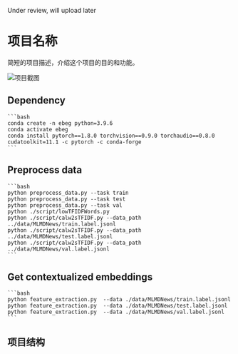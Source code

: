 Under review, will upload later

# 项目名称

简短的项目描述，介绍这个项目的目的和功能。

![项目截图](path/to/your/screenshot.png)

## Dependency
    ```bash
    conda create -n ebeg python=3.9.6
    conda activate ebeg 
    conda install pytorch==1.8.0 torchvision==0.9.0 torchaudio==0.8.0 cudatoolkit=11.1 -c pytorch -c conda-forge
    ```
## Preprocess data
    ```bash
    python preprocess_data.py --task train
    python preprocess_data.py --task test
    python preprocess_data.py --task val
    python ./script/lowTFIDFWords.py
    python ./script/calw2sTFIDF.py --data_path ../data/MLMDNews/train.label.jsonl
    python ./script/calw2sTFIDF.py --data_path ../data/MLMDNews/test.label.jsonl
    python ./script/calw2sTFIDF.py --data_path ../data/MLMDNews/val.label.jsonl
    ```

## Get contextualized embeddings
    ```bash
    python feature_extraction.py  --data ./data/MLMDNews/train.label.jsonl
    python feature_extraction.py  --data ./data/MLMDNews/test.label.jsonl
    python feature_extraction.py  --data ./data/MLMDNews/val.label.jsonl
    ```

## 项目结构


